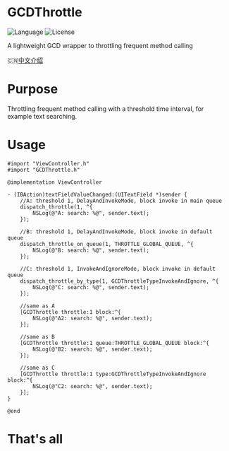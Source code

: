 # GCDThrottle
![Language](https://img.shields.io/badge/language-objc-orange.svg)
![License](https://img.shields.io/badge/license-MIT-blue.svg)

A lightweight GCD wrapper to throttling frequent method calling

🇨🇳[中文介绍](https://github.com/Aozorany/GCDThrottle/blob/master/README_CN.md)

# Purpose
Throttling frequent method calling with a threshold time interval, for example text searching.

# Usage

```objc
#import "ViewController.h"
#import "GCDThrottle.h"

@implementation ViewController

- (IBAction)textFieldValueChanged:(UITextField *)sender {
    //A: threshold 1, DelayAndInvokeMode, block invoke in main queue
    dispatch_throttle(1, ^{
        NSLog(@"A: search: %@", sender.text);
    });
    
    //B: threshold 1, DelayAndInvokeMode, block invoke in default queue
    dispatch_throttle_on_queue(1, THROTTLE_GLOBAL_QUEUE, ^{
        NSLog(@"B: search: %@", sender.text);
    });
    
    //C: threshold 1, InvokeAndIgnoreMode, block invoke in default queue
    dispatch_throttle_by_type(1, GCDThrottleTypeInvokeAndIgnore, ^{
        NSLog(@"C: search: %@", sender.text);
    });
    
    //same as A
    [GCDThrottle throttle:1 block:^{
        NSLog(@"A2: search: %@", sender.text);
    }];
    
    //same as B
    [GCDThrottle throttle:1 queue:THROTTLE_GLOBAL_QUEUE block:^{
        NSLog(@"B2: search: %@", sender.text);
    }];
    
    //same as C
    [GCDThrottle throttle:1 type:GCDThrottleTypeInvokeAndIgnore block:^{
        NSLog(@"C2: search: %@", sender.text);
    }];
}

@end
```

# That's all
